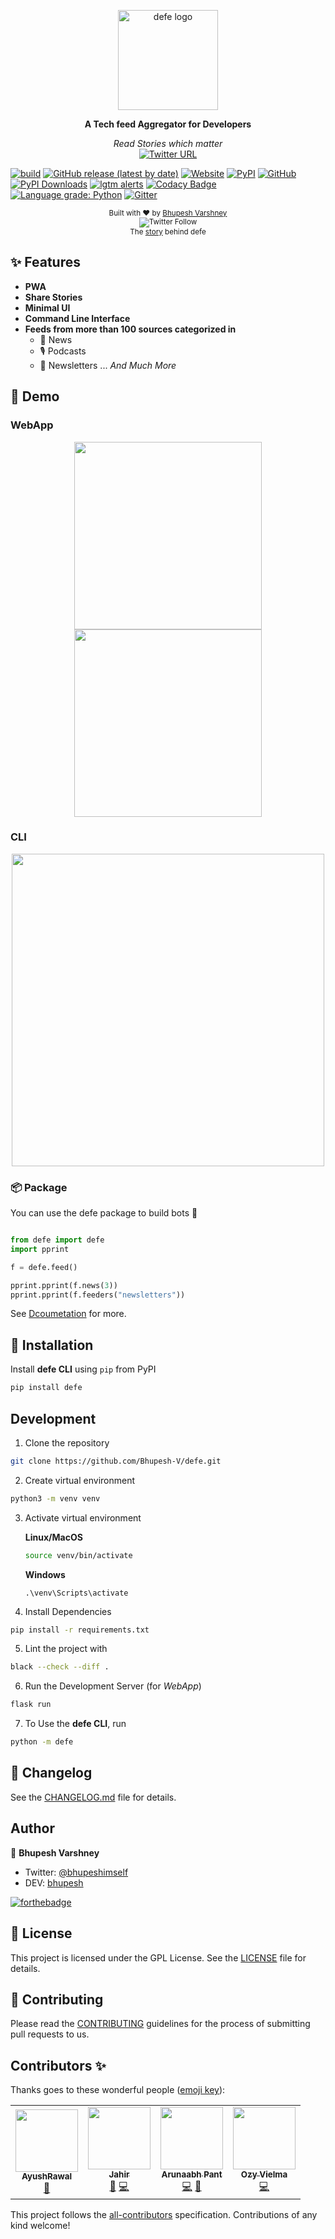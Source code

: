 <p align="center">
  <a href="https://defe-app.herokuapp.com"><img src="static/images/logodefe.svg" alt="defe logo" height="160"></a>
  <br>
  <p align="center">
    <b>A Tech feed Aggregator for Developers</b>
  </p>
  <p align="center">
     <i>Read Stories which matter</i><br>
	<a href="https://twitter.com/intent/tweet?url=https://kutt.it/defe&text=Guys%20check%20this%20app%20called%20defe,%20its%20a%20Tech%20Feed%20aggregator%20for%20developers">
	<img alt="Twitter URL" src="https://img.shields.io/twitter/url?label=Tweet%20defe&logoColor=%23D88F74&style=social&url=https%3A%2F%2Ftwitter.com%2Fintent%2Ftweet%3Furl%3Dhttps%3A%2F%2Fkutt.it%2Fdefe%26text%3DGuys%2520check%2520this%2520app%2520called%2520defe%2C%2520its%2520a%2520Tech%2520Feed%2520aggregator%2520for%2520developers">
	</a>
  </p>
</p>

[![build](https://github.com/Bhupesh-V/defe/workflows/build/badge.svg?branch=master)](https://github.com/Bhupesh-V/defe/actions)
[![GitHub release (latest by date)](https://img.shields.io/github/v/release/bhupesh-v/defe?logo=GitHub)](https://github.com/Bhupesh-V/defe/releases) 
 [![Website](https://img.shields.io/website?down_color=red&down_message=down&up_color=blueviolet&up_message=up&url=https%3A%2F%2Fdefe-app.herokuapp.com)](https://kutt.it/defe) 
 [![PyPI](https://img.shields.io/pypi/v/defe)](https://pypi.org/project/defe/)
[![GitHub](https://img.shields.io/github/license/Bhupesh-V/defe?color=purple)](https://github.com/Bhupesh-V/defe/blob/master/LICENSE)
[![PyPI Downloads](https://img.shields.io/pypi/dm/defe.svg?label=pypi%20downloads&logo=PyPI&logoColor=white)](https://pypi.org/project/defe/)
[![lgtm alerts](https://img.shields.io/lgtm/alerts/github/Bhupesh-V/defe.svg?logo=lgtm&logoWidth=18&color=red)](https://lgtm.com/projects/g/Bhupesh-V/defe/)
[![Codacy Badge](https://api.codacy.com/project/badge/Grade/39926b7f89ab404d9d5a491fe2778db6)](https://www.codacy.com?utm_source=github.com&amp;utm_medium=referral&amp;utm_content=Bhupesh-V/defe&amp;utm_campaign=Badge_Grade)
[![Language grade: Python](https://img.shields.io/lgtm/grade/python/g/Bhupesh-V/defe.svg?logo=lgtm&logoWidth=18)](https://lgtm.com/projects/g/Bhupesh-V/defe/context:python)
[![Gitter](https://badges.gitter.im/devfeed/community.svg)](https://gitter.im/devfeed/community?utm_source=badge&utm_medium=badge&utm_campaign=pr-badge)

  <p align="center">
    <sub>Built with ❤︎ by
      <a href="https://github.com/Bhupesh-V">Bhupesh Varshney</a><br>
	    <img alt="Twitter Follow" src="https://img.shields.io/twitter/follow/bhupeshimself?style=social"><br>
    </sub>
	<sub align="center">The <a href="https://dev.to/bhupesh/defe-all-your-tech-updates-at-one-place-fih">story</a> behind defe</sub>
  </p>

## ✨ Features
- **PWA**
- **Share Stories**
- **Minimal UI**
- **Command Line Interface**
- **Feeds from more than 100 sources categorized in**
	- 📰 News
	- 🎙️ Podcasts 
	- 📧 Newsletters 
 ... _And Much More_

## :rainbow: Demo 

### WebApp

<p align="center">
<img height="300px" src="https://user-images.githubusercontent.com/34342551/79066077-94d22d80-7cd2-11ea-95d9-e5806e6b3a50.png">
<img height="300px" src="https://user-images.githubusercontent.com/34342551/79066085-a3204980-7cd2-11ea-92e4-841cf3997358.png">
</p>



### CLI

<p align="center">
<img height="500px" src="https://user-images.githubusercontent.com/34342551/79066142-1b870a80-7cd3-11ea-9f78-dea868b43161.gif">
</p>

### :package: Package
You can use the defe package to build bots :robot:
```python

from defe import defe
import pprint

f = defe.feed()

pprint.pprint(f.news(3))
pprint.pprint(f.feeders("newsletters"))

```

See [Dcoumetation](https://defe.readthedocs.io/en/latest/) for more.


## 🔮 Installation

Install **defe CLI** using `pip` from PyPI

```bash
pip install defe
```


## Development

1. Clone the repository
```bash
git clone https://github.com/Bhupesh-V/defe.git
```
2. Create virtual environment
```bash
python3 -m venv venv
```
3. Activate virtual environment

	**Linux/MacOS**
	```bash
	source venv/bin/activate
	```
	**Windows**
	```pwsh
	.\venv\Scripts\activate
	```
4. Install Dependencies
```bash
pip install -r requirements.txt
```
5. Lint the project with
```bash
black --check --diff .
```
6. Run the Development Server (for *WebApp*)
```bash
flask run
```
7. To Use the **defe CLI**, run
```bash
python -m defe
```


## 📝 Changelog

See the [CHANGELOG.md](CHANGELOG.md) file for details.


## Author

👥 **Bhupesh Varshney**

- Twitter: [@bhupeshimself](https://twitter.com/bhupeshimself)
- DEV: [bhupesh](https://dev.to/bhupesh)

[![forthebadge](https://forthebadge.com/images/badges/built-with-love.svg)](https://forthebadge.com)

## 📜 License

This project is licensed under the GPL License. See the [LICENSE](LICENSE) file for details.

## 👋 Contributing

Please read the [CONTRIBUTING](CONTRIBUTING.md) guidelines for the process of submitting pull requests to us.

## Contributors ✨

Thanks goes to these wonderful people ([emoji key](https://allcontributors.org/docs/en/emoji-key)):

<!-- ALL-CONTRIBUTORS-LIST:START - Do not remove or modify this section -->
<!-- prettier-ignore-start -->
<!-- markdownlint-disable -->
<table>
  <tr>
    <td align="center"><a href="https://github.com/AyushRawal"><img src="https://avatars2.githubusercontent.com/u/32910415?v=4" width="100px;" alt=""/><br /><sub><b>AyushRawal</b></sub></a><br /><a href="https://github.com/Bhupesh-V/defe/issues?q=author%3AAyushRawal" title="Bug reports">🐛</a></td>
    <td align="center"><a href="https://github.com/Zedex7"><img src="https://avatars3.githubusercontent.com/u/14003108?v=4" width="100px;" alt=""/><br /><sub><b>Jahir</b></sub></a><br /><a href="https://github.com/Bhupesh-V/defe/issues?q=author%3AZedex7" title="Bug reports">🐛</a> <a href="https://github.com/Bhupesh-V/defe/commits?author=Zedex7" title="Code">💻</a></td>
    <td align="center"><a href="https://github.com/arunaaabh95"><img src="https://avatars2.githubusercontent.com/u/15111263?v=4" width="100px;" alt=""/><br /><sub><b>Arunaabh Pant</b></sub></a><br /><a href="https://github.com/Bhupesh-V/defe/commits?author=arunaaabh95" title="Code">💻</a> <a href="#design-arunaaabh95" title="Design">🎨</a></td>
    <td align="center"><a href="https://www.ozyvielma.com"><img src="https://avatars0.githubusercontent.com/u/28913071?v=4" width="100px;" alt=""/><br /><sub><b>Ozy Vielma</b></sub></a><br /><a href="https://github.com/Bhupesh-V/defe/commits?author=ovielma" title="Code">💻</a></td>
  </tr>
</table>

<!-- markdownlint-enable -->
<!-- prettier-ignore-end -->
<!-- ALL-CONTRIBUTORS-LIST:END -->

This project follows the [all-contributors](https://github.com/all-contributors/all-contributors) specification. Contributions of any kind welcome!
